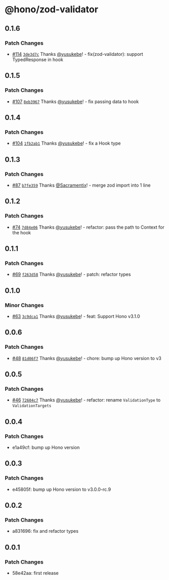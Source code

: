 # @hono/zod-validator

## 0.1.6

### Patch Changes

- [#114](https://github.com/honojs/middleware/pull/114) [`3de3d7c`](https://github.com/honojs/middleware/commit/3de3d7cd1bfc064f4f2c38da35f46da4998dac35) Thanks [@yusukebe](https://github.com/yusukebe)! - fix(zod-validator): support TypedResponse in hook

## 0.1.5

### Patch Changes

- [#107](https://github.com/honojs/middleware/pull/107) [`8eb3967`](https://github.com/honojs/middleware/commit/8eb3967477fce4ccbaf995e811b6d6a014c2e052) Thanks [@yusukebe](https://github.com/yusukebe)! - fix passing data to hook

## 0.1.4

### Patch Changes

- [#104](https://github.com/honojs/middleware/pull/104) [`1fb2ab1`](https://github.com/honojs/middleware/commit/1fb2ab1dad5e1f7c4071e33af342a08690832054) Thanks [@yusukebe](https://github.com/yusukebe)! - fix a Hook type

## 0.1.3

### Patch Changes

- [#87](https://github.com/honojs/middleware/pull/87) [`b7fe359`](https://github.com/honojs/middleware/commit/b7fe359dbc63b493d275df09f00c676de80b3f11) Thanks [@Sacramentix](https://github.com/Sacramentix)! - merge zod import into 1 line

## 0.1.2

### Patch Changes

- [#74](https://github.com/honojs/middleware/pull/74) [`7d84e06`](https://github.com/honojs/middleware/commit/7d84e069431ad15ecfb86c953b940c3bb99a2a96) Thanks [@yusukebe](https://github.com/yusukebe)! - refactor: pass the path to Context for the hook

## 0.1.1

### Patch Changes

- [#69](https://github.com/honojs/middleware/pull/69) [`f263d58`](https://github.com/honojs/middleware/commit/f263d58c8734c09c622fd3e7734fa6bba1a6b706) Thanks [@yusukebe](https://github.com/yusukebe)! - patch: refactor types

## 0.1.0

### Minor Changes

- [#63](https://github.com/honojs/middleware/pull/63) [`3c9dca1`](https://github.com/honojs/middleware/commit/3c9dca1c2d1cb0bff34dfdbedfc4e0a502dafd98) Thanks [@yusukebe](https://github.com/yusukebe)! - feat: Support Hono v3.1.0

## 0.0.6

### Patch Changes

- [#48](https://github.com/honojs/middleware/pull/48) [`81d06f7`](https://github.com/honojs/middleware/commit/81d06f7c9c2fef680f757d3bb25b2d40607d5ce8) Thanks [@yusukebe](https://github.com/yusukebe)! - chore: bump up Hono version to v3

## 0.0.5

### Patch Changes

- [#46](https://github.com/honojs/middleware/pull/46) [`72604c7`](https://github.com/honojs/middleware/commit/72604c74dafffeebf360e35f2fc03d94385214ab) Thanks [@yusukebe](https://github.com/yusukebe)! - refactor: rename `ValidationType` to `ValidationTargets`

## 0.0.4

### Patch Changes

- e1a49cf: bump up Hono version

## 0.0.3

### Patch Changes

- e45805f: bump up Hono version to v3.0.0-rc.9

## 0.0.2

### Patch Changes

- a831696: fix and refactor types

## 0.0.1

### Patch Changes

- 58e42aa: first release
